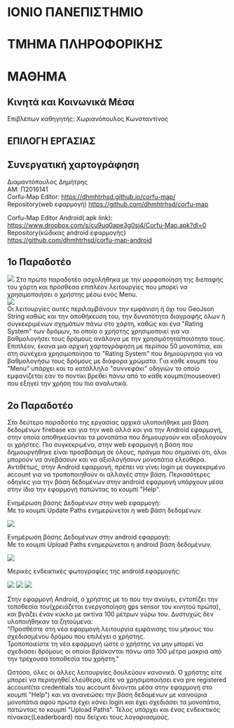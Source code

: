 # ΙΟΝΙΟ ΠΑΝΕΠΙΣΤΗΜΙΟ
# ΤΜΗΜΑ ΠΛΗΡΟΦΟΡΙΚΗΣ
# ΜΑΘΗΜΑ
## Κινητά και Κοινωνικά Μέσα 
Επιβλέπων καθηγητής: Χωριανόπουλος Κωνσταντίνος
## ΕΠΙΛΟΓΗ ΕΡΓΑΣΙΑΣ
## Συνεργατική χαρτογράφηση
Διαμαντόπουλος Δημήτρης    
ΑΜ: Π2016141    
Corfu-Map Editor: https://dhmhtrhsd.github.io/corfu-map/    
Repository(web εφαρμογή) https://github.com/dhmhtrhsd/corfu-map

Corfu-Map Editor Android(.apk link): https://www.dropbox.com/s/cu9uq0ape3g0sj4/Corfu-Map.apk?dl=0
Repository(κώδικας android εφαρμογής) https://github.com/dhmhtrhsd/corfu-map-android


## 1ο Παραδοτέο
![](https://github.com/dhmhtrhsd/cscw/blob/master/projects/2016141/interface.PNG)
Στο πρώτο παραδοτέο ασχολήθηκα με την μορφοποίηση της διεπαφής του χάρτη και πρόσθεσα επιπλέον λειτουργίες που μπορεί να χρησιμοποιήσει ο χρήστης μέσω ενός Menu.    
![](https://github.com/dhmhtrhsd/cscw/blob/master/projects/2016141/Menu.PNG)    
Οι λειτουργίες αυτές περιλαμβάνουν την εμφάνιση ή όχι του GeoJson String καθώς και την αποθήκευση του, την δυνατότητα διαγραφής όλων ή συγκεκριμένων σχημάτων πάνω στο χάρτη, καθώς και ένα "Rating System" των δρόμων, το οποίο ο χρήστης χρησιμοποιεί για να βαθμολογήσει τους δρόμους ανάλογα με την χρησιμότητα/ποιότητα τους. Επιπλέον, έκανα μια αρχική χαρτογράφηση με περίπου 50 μονοπάτια, και στη συνέχεια χρησιμοποίησα το "Rating System" που δημιούργησα για να βαθμολογήσω τους δρόμους με διάφορα χρώματα. Για κάθε κουμπί του "Menu" υπάρχει και το κατάλληλο "συννεφάκι" οδηγιών το οποίο εμφανίζεται εάν το ποντίκι βρεθεί πάνω από το κάθε κουμπι(mouseover) που εξηγεί την χρήση του πιo αναλυτικά.

## 2ο Παραδοτέο

Στο δεύτερο παραδοτέο της εργασίας αρχικά υλοποιήθηκε μια βάση δεδομένων firebase και για την web αλλά και για την Android εφαρμογή, στην οποία αποθηκεύονται τα μονοπάτια που δημιουργούν και αξιολογούν οι χρήστες. Πιο συγκεκριμένα, στην web εφαρμογή η βάση που δημιουργήθηκε είναι προσβάσιμη σε όλους, πράγμα που σημαίνει ότι, όλοι μπορούν να ανεβάσουν και να αξιολογήσουν μονοπάτια ελεύθερα. Αντιθέτως, στην Android εφαρμογή, πρέπει να γίνει login με συγκεκριμένο account για να τροποποιηθούν οι αλλαγές στην βάση. Περισσότερες οδηγίες για την βάση δεδομένων στην android εφαρμογή υπάρχουν μέσα στην ίδια την εφαρμογή πατώντας το κουμπί "Help".

Ενημέρωση βάσης Δεδομένων στην web εφαρμογή:    
Με το κουμπί Update Paths ενημερώνεται η web βάση δεδομένων.

![](https://github.com/dhmhtrhsd/cscw/blob/master/projects/2016141/firebase-web.png)

Ενημέρωση βάσης Δεδομένων στην android εφαρμογή:    
Με το κουμπί Upload Paths ενημερώνεται η android βάση δεδομένων.

![](https://github.com/dhmhtrhsd/cscw/blob/master/projects/2016141/firebase-android.png)

Μερικές ενδεικτικές φωτογραφίες της android εφαρμογής:

![](https://github.com/dhmhtrhsd/cscw/blob/master/projects/2016141/android1.png)
![](https://github.com/dhmhtrhsd/cscw/blob/master/projects/2016141/android2.png)
![](https://github.com/dhmhtrhsd/cscw/blob/master/projects/2016141/android3.png)

Στην εφαρμογή Android, ο χρήστης με το που την ανοίγει, εντοπίζει την τοποθεσία του(χρειάζεται ενεργοποίηση gps sensor του κινητού πρώτα), και βγάζει έναν κύκλο με ακτίνα 100 μέτρων γύρω του. Δυστυχώς δεν υλοποιήθηκαν τα ζητούμενα:     
"Προσθέστε στη νέα εφαρμογή λειτουργία εμφάνισης του μήκους του σχεδιασμένου δρόμου που επιλέγει ο χρήστης.        
Τροποποιείστε τη νέα εφαρμογή ώστε ο χρήστης να μην μπορεί να σχεδιάσει δρόμους οι οποίοι βρίσκονται πάνω από 100 μέτρα μακριά από την τρέχουσα τοποθεσία του χρήστη."    

Ωστόσο, όλες οι άλλες λειτουργίες δουλεύουν κανονικά. Ο χρήστης είτε μπορεί να περιηγηθεί ελεύθερα, είτε να χρησιμοποιήσει ενα pre registered account(τα credentials του account δίνονται μέσα στην εφαρμογή στο κουμπί "Help") και να ανανεώσει την βάση δεδομένων με καινούρια μονοπάτια αφού πρώτα έχει κάνει login και έχει σχεδιάσει τα μονοπάτια, πατώντας το κουμπί "Upload Paths". Τέλος υπάρχει και ένας ενδεικτικός πίνακας(Leaderboard) που δείχνει τους λογαριασμούς.












